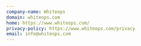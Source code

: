 ```yaml
---
company-name: Whiteops
domain: whiteops.com
home: https://www.whiteops.com/
privacy-policy: https://www.whiteops.com/privacy
email: info@whiteops.com
---
```





